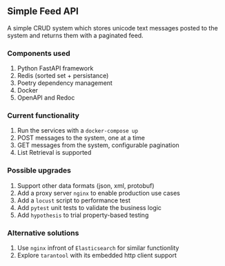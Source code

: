 ## Simple Feed API

A simple CRUD system which stores unicode text messages posted to the system and returns them with a paginated feed.

### Components used
1. Python FastAPI framework  
2. Redis (sorted set + persistance) 
3. Poetry dependency management
4. Docker  
5. OpenAPI and Redoc  

### Current functionality
1. Run the services with a `docker-compose up`
2. POST messages to the system, one at a time
3. GET messages from the system, configurable pagination
4. List Retrieval is supported

### Possible upgrades
1. Support other data formats (json, xml, protobuf)
2. Add a proxy server `nginx` to enable production use cases
3. Add a `locust` script to performance test
4. Add `pytest` unit tests to validate the business logic
5. Add `hypothesis` to trial property-based testing

### Alternative solutions
1. Use `nginx` infront of `Elasticsearch` for similar functionlity
2. Explore `tarantool` with its embedded http client support